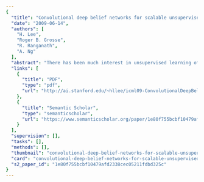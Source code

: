 ```yaml
---
{
  "title": "Convolutional deep belief networks for scalable unsupervised learning of hierarchical representations",
  "date": "2009-06-14",
  "authors": [
    "H. Lee",
    "Roger B. Grosse",
    "R. Ranganath",
    "A. Ng"
  ],
  "abstract": "There has been much interest in unsupervised learning of hierarchical generative models such as deep belief networks. Scaling such models to full-sized, high-dimensional images remains a difficult problem. To address this problem, we present the convolutional deep belief network, a hierarchical generative model which scales to realistic image sizes. This model is translation-invariant and supports efficient bottom-up and top-down probabilistic inference. Key to our approach is probabilistic max-pooling, a novel technique which shrinks the representations of higher layers in a probabilistically sound way. Our experiments show that the algorithm learns useful high-level visual features, such as object parts, from unlabeled images of objects and natural scenes. We demonstrate excellent performance on several visual recognition tasks and show that our model can perform hierarchical (bottom-up and top-down) inference over full-sized images.",
  "links": [
    {
      "title": "PDF",
      "type": "pdf",
      "url": "http://ai.stanford.edu/~hllee/icml09-ConvolutionalDeepBeliefNetworks.pdf"
    },
    {
      "title": "Semantic Scholar",
      "type": "semanticscholar",
      "url": "https://www.semanticscholar.org/paper/1e80f755bcbf10479afd2338cec05211fdbd325c"
    }
  ],
  "supervision": [],
  "tasks": [],
  "methods": [],
  "thumbnail": "convolutional-deep-belief-networks-for-scalable-unsupervised-learning-of-hierarchical-representations-thumb.jpg",
  "card": "convolutional-deep-belief-networks-for-scalable-unsupervised-learning-of-hierarchical-representations-card.jpg",
  "s2_paper_id": "1e80f755bcbf10479afd2338cec05211fdbd325c"
}
---
```



